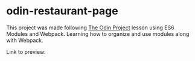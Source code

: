 # odin-restaurant-page

This project was made following [The Odin Project](https://www.theodinproject.com/) lesson using ES6 Modules and Webpack. Learning how to organize and use modules along with Webpack.


Link to preview: 